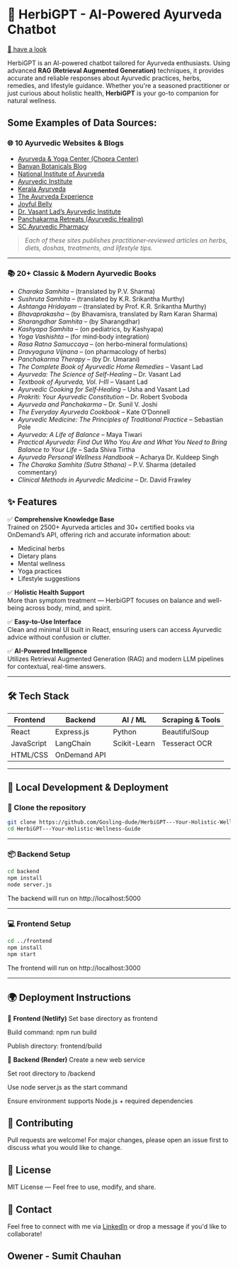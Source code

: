 # 🌿 HerbiGPT - AI-Powered Ayurveda Chatbot

[🔗 have a look](https://herbigpt.netlify.app/)

HerbiGPT is an AI-powered chatbot tailored for Ayurveda enthusiasts. Using advanced **RAG (Retrieval Augmented Generation)** techniques, it provides accurate and reliable responses about Ayurvedic practices, herbs, remedies, and lifestyle guidance. Whether you're a seasoned practitioner or just curious about holistic health, **HerbiGPT** is your go-to companion for natural wellness.

## Some Examples of Data Sources:

### 🌐 10 Ayurvedic Websites & Blogs

- [Ayurveda & Yoga Center (Chopra Center)](https://chopra.com/ayurveda)  
- [Banyan Botanicals Blog](https://www.banyanbotanicals.com/info/ayurvedic-living)  
- [National Institute of Ayurveda](https://www.nia.nic.in)  
- [Ayurvedic Institute](https://www.ayurvedicinstitute.org/blog)  
- [Kerala Ayurveda](https://www.keralaayurveda.us/blog)  
- [The Ayurveda Experience](https://theayurvedaexperience.com/blog)  
- [Joyful Belly](https://joyfulbelly.com/category/ayurveda)  
- [Dr. Vasant Lad’s Ayurvedic Institute](https://www.ayurveda.com/)  
- [Panchakarma Retreats (Ayurvedic Healing)](https://www.panchakarma.com/articles)  
- [SC Ayurvedic Pharmacy](https://www.scspondon.com/blog)  

> _Each of these sites publishes practitioner‑reviewed articles on herbs, diets, doshas, treatments, and lifestyle tips._

---

### 📚 20+ Classic & Modern Ayurvedic Books

- *Charaka Samhita* – (translated by P.V. Sharma)  
- *Sushruta Samhita* – (translated by K.R. Srikantha Murthy)  
- *Ashtanga Hridayam* – (translated by Prof. K.R. Srikantha Murthy)  
- *Bhavaprakasha* – (by Bhavamisra, translated by Ram Karan Sharma)  
- *Sharangdhar Samhita* – (by Sharangdhar)  
- *Kashyapa Samhita* – (on pediatrics, by Kashyapa)  
- *Yoga Vashishta* – (for mind‑body integration)  
- *Rasa Ratna Samuccaya* – (on herbo‑mineral formulations)  
- *Dravyaguna Vijnana* – (on pharmacology of herbs)  
- *Panchakarma Therapy* – (by Dr. Umarani)  
- *The Complete Book of Ayurvedic Home Remedies* – Vasant Lad  
- *Ayurveda: The Science of Self-Healing* – Dr. Vasant Lad  
- *Textbook of Ayurveda, Vol. I–III* – Vasant Lad  
- *Ayurvedic Cooking for Self‑Healing* – Usha and Vasant Lad  
- *Prakriti: Your Ayurvedic Constitution* – Dr. Robert Svoboda  
- *Ayurveda and Panchakarma* – Dr. Sunil V. Joshi  
- *The Everyday Ayurveda Cookbook* – Kate O’Donnell  
- *Ayurvedic Medicine: The Principles of Traditional Practice* – Sebastian Pole  
- *Ayurveda: A Life of Balance* – Maya Tiwari  
- *Practical Ayurveda: Find Out Who You Are and What You Need to Bring Balance to Your Life* – Sada Shiva Tirtha  
- *Ayurveda Personal Wellness Handbook* – Acharya Dr. Kuldeep Singh  
- *The Charaka Samhita (Sutra Sthana)* – P.V. Sharma (detailed commentary)  
- *Clinical Methods in Ayurvedic Medicine* – Dr. David Frawley  


## ✨ Features

✅ **Comprehensive Knowledge Base**  
Trained on 2500+ Ayurveda articles and 30+ certified books via OnDemand’s API, offering rich and accurate information about:
- Medicinal herbs
- Dietary plans
- Mental wellness
- Yoga practices
- Lifestyle suggestions

✅ **Holistic Health Support**  
More than symptom treatment — HerbiGPT focuses on balance and well-being across body, mind, and spirit.

✅ **Easy-to-Use Interface**  
Clean and minimal UI built in React, ensuring users can access Ayurvedic advice without confusion or clutter.

✅ **AI-Powered Intelligence**  
Utilizes Retrieval Augmented Generation (RAG) and modern LLM pipelines for contextual, real-time answers.

---

## 🛠 Tech Stack

| Frontend        | Backend         | AI / ML           | Scraping & Tools     |
|-----------------|------------------|-------------------|----------------------|
| React           | Express.js       | Python            | BeautifulSoup        |
| JavaScript      | LangChain        | Scikit-Learn      | Tesseract OCR        |
| HTML/CSS        | OnDemand API     |                   

---

## 🚀 Local Development & Deployment

### 📁 Clone the repository
```bash
git clone https://github.com/Gosling-dude/HerbiGPT---Your-Holistic-Wellness-Guide.git
cd HerbiGPT---Your-Holistic-Wellness-Guide

```
---

### 📦 **Backend Setup**

```bash
cd backend
npm install
node server.js
```
The backend will run on http://localhost:5000

---

### 💻 **Frontend Setup**
```bash
cd ../frontend
npm install
npm start
```
The frontend will run on http://localhost:3000

---

## 🌍 **Deployment Instructions**
🔸 **Frontend (Netlify)**
Set base directory as frontend

Build command: npm run build

Publish directory: frontend/build

🔸 **Backend (Render)**
Create a new web service

Set root directory to /backend

Use node server.js as the start command

Ensure environment supports Node.js + required dependencies

## 🙌 **Contributing**
Pull requests are welcome! For major changes, please open an issue first to discuss what you would like to change.

## 📜 **License**
MIT License — Feel free to use, modify, and share.
## 💬 **Contact**
Feel free to connect with me via [LinkedIn](https://www.linkedin.com/in/sumit-chauhan-006399257/) or drop a message if you'd like to collaborate!


## Owener - **Sumit Chauhan**
